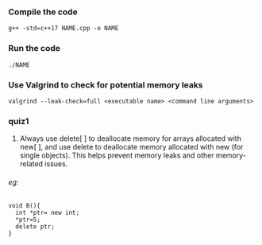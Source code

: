 
### Compile the code
```
g++ -std=c++17 NAME.cpp -o NAME
```

### Run the code
```
./NAME
```

### Use Valgrind to check for potential memory leaks
```
valgrind --leak-check=full <executable name> <command line arguments>
```

### quiz1
1. Always use delete\[ ] to deallocate memory for arrays allocated with new\[ ], and use delete to deallocate memory allocated with new (for single objects). This helps prevent memory leaks and other memory-related issues.
###### eg: 
```
void B(){
  int *ptr= new int;
  *ptr=5;
  delete ptr; 
}
```



